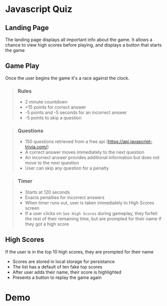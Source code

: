 # Javascript Quiz

## Landing Page

The landing page displays all important info about the game. It allows a chance to view high scores before playing, and displays a button that starts the game

## Game Play
Once the user begins the game it's a race against the clock.  

> ### Rules
> - 2 minute countdown
> - +15 points for correct answer
> - -5 points and -5 seconds for an incorrect answer
> - -5 points to skip a question

> ### Questions
> - 150 questions retrieved from a free api (https://api.javascript-trivia.com/)
> - A correct answer moves immediately to the next question
> - An incorrect answer provides additional information but does not move to the next question
> - User can skip any question for a penalty

> ### Timer
> - Starts at 120 seconds
> - Exacts penalties for incorrect answers
> - When timer runs out, user is taken immediately to High Scores screen
> - If a user clicks on `See High Scores` during gameplay, they forfeit the rest of their remaining time, but are prompted for their name if they got a high score

## High Scores
If the user is in the top 10 high scores, they are prompted for their name
- Scores are stored in local storage for persistance
- The list has a default of ten fake top scores
- After user adds their name, their score is highlighted
- Presents a button to replay the game again

# Demo

